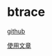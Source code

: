 # btrace

[github](http://github.com/btraceio/btrace)

[使用文章](https://mp.weixin.qq.com/s/4bZ6iSvpqPsjdvkSoFVhrg)



